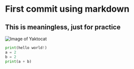 # First commit using markdown

## This is meaningless, just for practice

![Image of Yaktocat](https://octodex.github.com/images/yaktocat.png)

```python
print(hello world!)
a = 2
b = 2
print(a + b) 
```

